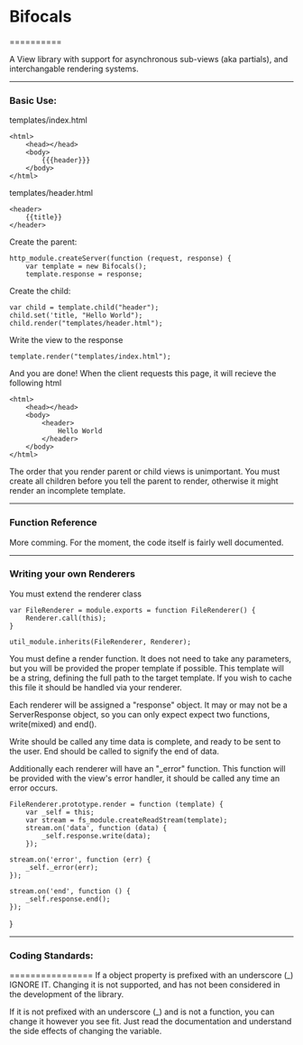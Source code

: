 # Bifocals
==========

A View library with support for asynchronous sub-views (aka partials), and interchangable rendering systems.

----

### Basic Use:
templates/index.html

    <html>
        <head></head>
        <body>
            {{{header}}}
        </body>
    </html>

templates/header.html

    <header>
        {{title}}
    </header>


Create the parent:

    http_module.createServer(function (request, response) {
        var template = new Bifocals();
        template.response = response;

Create the child:

    var child = template.child("header");
    child.set('title, "Hello World");
    child.render("templates/header.html");

Write the view to the response

    template.render("templates/index.html");

And you are done! When the client requests this page, it will recieve the following html

    <html>
        <head></head>
        <body>
            <header>
                Hello World
            </header>
        </body>
    </html>


The order that you render parent or child views is unimportant. You must create all children before you tell the parent to render, otherwise it might render an incomplete template.


----

### Function Reference

More comming. For the moment, the code itself is fairly well documented.

----

### Writing your own Renderers

You must extend the renderer class

    var FileRenderer = module.exports = function FileRenderer() {
        Renderer.call(this);
    }

    util_module.inherits(FileRenderer, Renderer);

You must define a render function. It does not need to take any parameters, but you will be provided the proper template if possible. This template will be a string, defining the full path to the target template. If you wish to cache this file it should be handled via your renderer.

Each renderer will be assigned a "response" object. It may or may not be a ServerResponse object, so you can only expect expect two functions, write(mixed) and end().

Write should be called any time data is complete, and ready to be sent to the user. End should be called to signify the end of data.

Additionally each renderer will have an "_error" function. This function will be provided with the view's error handler, it should be called any time an error occurs.


    FileRenderer.prototype.render = function (template) {
	    var _self = this;
	    var stream = fs_module.createReadStream(template);
	    stream.on('data', function (data) {
    	    _self.response.write(data);
        });

    stream.on('error', function (err) {
        _self._error(err);
    });

    stream.on('end', function () {
        _self.response.end();
    });
}

----

### Coding Standards:
================
If a object property is prefixed with an underscore (_) IGNORE IT. Changing it is not supported, and has not been considered in the development of the library.

If it is not prefixed with an underscore (_) and is not a function, you can change it however you see fit. Just read the documentation and understand the side effects of changing the variable.